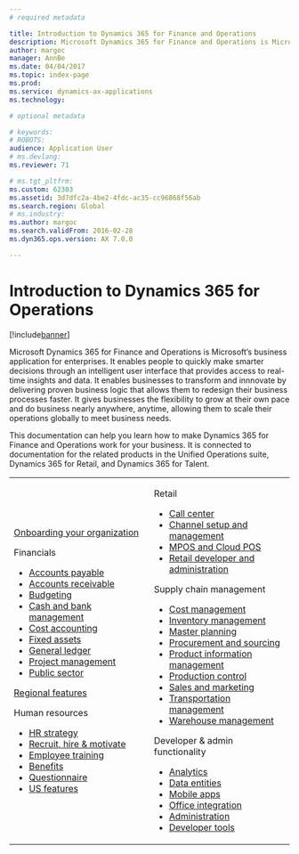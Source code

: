 ```yaml
---
# required metadata

title: Introduction to Dynamics 365 for Finance and Operations
description: Microsoft Dynamics 365 for Finance and Operations is Microsoft’s business application for enterprises. This page helps you learn and get start using the product. 
author: margoc
manager: AnnBe
ms.date: 04/04/2017
ms.topic: index-page
ms.prod: 
ms.service: dynamics-ax-applications
ms.technology: 

# optional metadata

# keywords: 
# ROBOTS: 
audience: Application User
# ms.devlang: 
ms.reviewer: 71

# ms.tgt_pltfrm: 
ms.custom: 62303
ms.assetid: 3d7dfc2a-4be2-4fdc-ac35-cc96868f56ab
ms.search.region: Global
# ms.industry: 
ms.author: margoc
ms.search.validFrom: 2016-02-28
ms.dyn365.ops.version: AX 7.0.0

---
```

# Introduction to Dynamics 365 for Operations

[!include[banner](includes/banner.md)]

Microsoft Dynamics 365 for Finance and Operations is Microsoft’s business application for enterprises. It enables people to quickly make smarter decisions through an intelligent user interface that provides access to real-time insights and data. It enables businesses to transform and innnovate by delivering proven business logic that allows them to redesign their business processes faster. It gives businesses the flexibility to grow at their own pace and do business nearly anywhere, anytime, allowing them to scale their operations globally to meet business needs. 

This documentation can help you learn how to make Dynamics 365 for Finance and Operations work for your business. It is connected to documentation for the related products in the Unified Operations suite, Dynamics 365 for Retail, and Dynamics 365 for Talent. 

<table>
<colgroup>
<col width="50%" />
<col width="50%" />
</colgroup>
<tbody>
<tr class="odd">
<td><p><a href="docs.microsoft.com/dynamics365/unified-operations/fin-and-ops/get-started/onboarding-home">Onboarding your organization</a></p>
<p>Financials</p>
<ul><li><a href="docs.microsoft.com/dynamics365/unified-operations/financials/accounts-payable/accounts-payable">Accounts payable</a></li>
<li><a href="docs.microsoft.com/dynamics365/unified-operations/financials/accounts-receivable/accounts-receivable">Accounts receivable</a></li>
<li><a href="docs.microsoft.com/dynamics365/unified-operations/financials/budgeting/budgeting-overview">Budgeting</a></li>
<li><a href="docs.microsoft.com/dynamics365/unified-operations/financials/cash-bank-management/cash-bank-management">Cash and bank management</a></li>
<li><a href="docs.microsoft.com/dynamics365/unified-operations/financials/cost-accounting/cost-accounting-home-page">Cost accounting</a></li>
<li><a href="docs.microsoft.com/dynamics365/unified-operations/financials/fixed-assets/fixed-assets">Fixed assets</a></li>
<li><a href="docs.microsoft.com/dynamics365/unified-operations/financials/general-ledger/general-ledger">General ledger</a></li>
<li><a href="docs.microsoft.com/dynamics365/unified-operations/financials/project-management/overview-project-management-accounting">Project management</a></li>
<li><a href="docs.microsoft.com/dynamics365/unified-operations/financials/public-sector/public-sector-functionality">Public sector</a></li></ul>
<p><a href="docs.microsoft.com/dynamics365/unified-operations/dev-itpro/lcs-solutions/country-region">Regional features</a></p>
<p>Human resources</p>
   <ul>
  <li><a href="docs.microsoft.com/dynamics365/unified-operations/talent/departments-jobs-positions">HR strategy</a></li>
  <li><a href="docs.microsoft.com/dynamics365/unified-operations/talent/manage-recruiting-process">Recruit, hire & motivate</a></li>
  <li><a href="docs.microsoft.com/dynamics365/unified-operations/talent/performance-management-overview">Employee training</a></li>
  <li><a href="docs.microsoft.com/dynamics365/unified-operations/talent/manage-benefit-program">Benefits</a></li>
  <li><a href="docs.microsoft.com/dynamics365/unified-operations/talent/questionnaires">Questionnaire</a></li>
  <li><a href="docs.microsoft.com/dynamics365/unified-operations/talent/localizations/noam-usa-payroll">US features</a></li>
</ul></td>
  <td>
  <p>Retail</p>
  <ul>
<li><a href="docs.microsoft.com/dynamics365/unified-operations/retail/call-center-functionality">Call center</a></li>
  <li><a href="docs.microsoft.com/dynamics365/unified-operations/retail/define-maintain-retail-channels">Channel setup and management</a></li>
  <li><a href="docs.microsoft.com/dynamics365/unified-operations/retail/define-maintain-channel-clients-registers-hw-stations">MPOS and Cloud POS</a></li>
  <li><a href="docs.microsoft.com/dynamics365/unified-operations/retail/dev-itpro/dev-retail-home-page">Retail developer and administration </a></li></ul>
  <p>Supply chain management</p>
<ul>
<li><a href="docs.microsoft.com/dynamics365/unified-operations/supply-chain/cost-management/costing-sheets">Cost management</a></li>
  <li><a href="docs.microsoft.com/dynamics365/unified-operations/supply-chain/inventory/inventory-locations">Inventory management</a></li>
  <li><a href="docs.microsoft.com/dynamics365/unified-operations/supply-chain/master-planning/master-plans">Master planning</a></li>
  <li><a href="docs.microsoft.com/dynamics365/unified-operations/supply-chain/procurement/procurement-sourcing-overview">Procurement and sourcing</a></li>
  <li><a href="docs.microsoft.com/dynamics365/unified-operations/supply-chain/pim/set-up-maintain-product-configuration-model">Product information management</a></li>
  <li><a href="docs.microsoft.com/dynamics365/unified-operations/supply-chain/production-control/create-production-orders">Production control</a></li>
  <li><a href="docs.microsoft.com/dynamics365/unified-operations/supply-chain/sales-marketing/overview-sales-marketing">Sales and marketing</a></li>
  <li><a href="docs.microsoft.com/dynamics365/unified-operations/supply-chain/transportation/transportation-management-overview">Transportation management</a></li>
  <li><a href="docs.microsoft.com/dynamics365/unified-operations/supply-chain/warehousing/warehouse-configuration">Warehouse management</a></li></ul>
  <p>Developer & admin functionality</p>
  <ul><li><a href="docs.microsoft.com/dynamics365/unified-operations/dev-itpro/analytics/analytics">Analytics</a></li>
  <li><a href="docs.microsoft.com/dynamics365/unified-operations/dev-itpro/data-entities/data-entities">Data entities</a></li>
  <li><a href="docs.microsoft.com/dynamics365/unified-operations/dev-itpro/mobile-apps/mobile-platform">Mobile apps</a></li>
  <li><a href="docs.microsoft.com/dynamics365/unified-operations/dev-itpro/office-integration/office-integration">Office integration</a></li>
  <li><a href="docs.microsoft.com/dynamics365/unified-operations/dev-itpro/sysadmin/system-administration-home-page">Administration</a></li>
  <li><a href="docs.microsoft.com/dynamics365/unified-operations/dev-itpro/dev-tools/developer-home-page">Developer tools</a></li></ul></td>
</tr>
</tbody>
</table>


